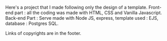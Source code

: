 Here's a project that I made following only the design of a template. 
Front-end part : all the coding was made with HTML, CSS and Vanilla Javascript.
Back-end Part : Serve made with Node JS, express, template used : EJS, database : Postgres SQL.

Links of copyrights are in the footer.